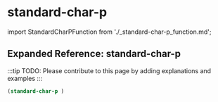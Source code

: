 # standard-char-p

import StandardCharPFunction from './_standard-char-p_function.md';

<StandardCharPFunction />

## Expanded Reference: standard-char-p

:::tip
TODO: Please contribute to this page by adding explanations and examples
:::

```lisp
(standard-char-p )
```

